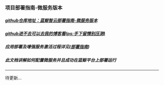 ### 项目部署指南-微服务版本

##### [github仓库地址：蓝鲸智云部署指南-微服务版本](https://github.com/LiuYe525/szu-tencent-bk-guidence/tree/cloud)

##### [github进不去可以去我的博客看(ps:手下留情别压测)](http://szuse.com.cn/)

##### 应用部署及增强服务激活过程详见([部署指南](https://github.com/LiuYe525/szu-tencent-bk-guidence/blob/master/documents/%E8%85%BE%E8%AE%AF%E8%93%9D%E9%B2%B8%E6%99%BA%E4%BA%91%E5%B9%B3%E5%8F%B0%E9%A1%B9%E7%9B%AE%E9%83%A8%E7%BD%B2%E6%8C%87%E5%8D%97.md))

##### 此文档讲解如何配置微服务并且成功在蓝鲸平台上部署运行

---------------------------------

待更新...

